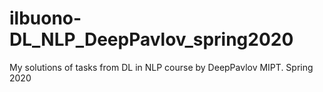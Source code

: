 # ilbuono-DL_NLP_DeepPavlov_spring2020
My solutions of tasks from DL in NLP course by DeepPavlov MIPT. Spring 2020
